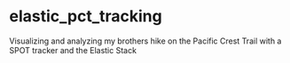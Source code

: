 # elastic_pct_tracking
Visualizing and analyzing my brothers hike on the Pacific Crest Trail with a SPOT tracker and the Elastic Stack
